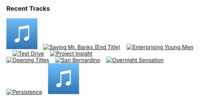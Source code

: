 ### Recent Tracks
[<img src='https://github.com/atfinke/atfinke/blob/master/placeholder.jpeg?raw=true' width='16%' height='16%' alt='Writings On The Wall - Instrumental'>](https://www.last.fm/music/thomas%2bnewman/_/writing%2527s%2bon%2bthe%2bwall%2b-%2binstrumental)&nbsp;&nbsp;&nbsp;&nbsp;[<img src='https://lastfm.freetls.fastly.net/i/u/300x300/0f4acacce00b437ec37045cb97d80d47.png' width='16%' height='16%' alt='Saving Mr. Banks (End Title)'>](https://www.last.fm/music/thomas%2bnewman/_/saving%2bmr.%2bbanks%2b%2528end%2btitle%2529)&nbsp;&nbsp;&nbsp;&nbsp;[<img src='https://lastfm.freetls.fastly.net/i/u/300x300/a139fd993d3f489d84aaefba774f7d1d.png' width='16%' height='16%' alt='Enterprising Young Men'>](https://www.last.fm/music/michael%2bgiacchino/_/enterprising%2byoung%2bmen)&nbsp;&nbsp;&nbsp;&nbsp;[<img src='https://lastfm.freetls.fastly.net/i/u/300x300/790214d3cc7845d0a01b573fecb01ed9.png' width='16%' height='16%' alt='Test Drive'>](https://www.last.fm/music/john%2bpowell/_/test%2bdrive)&nbsp;&nbsp;&nbsp;&nbsp;[<img src='https://lastfm.freetls.fastly.net/i/u/300x300/409b7224df0157b838d5760839e5aa6a.png' width='16%' height='16%' alt='Project Insight'>](https://www.last.fm/music/henry%2bjackman/_/project%2binsight)&nbsp;&nbsp;&nbsp;&nbsp;<br>[<img src='https://lastfm.freetls.fastly.net/i/u/300x300/bfb91a5ba3124bf5b67a3a9dde93eb50.png' width='16%' height='16%' alt='Opening Titles'>](https://www.last.fm/music/david%2barnold%2b%2526%2bmichael%2bprice/_/opening%2btitles)&nbsp;&nbsp;&nbsp;&nbsp;[<img src='https://lastfm.freetls.fastly.net/i/u/300x300/ebac7041787b49eb2c28a628b95fb74b.png' width='16%' height='16%' alt='San Bernardino'>](https://www.last.fm/music/carter%2bburwell/_/san%2bbernardino)&nbsp;&nbsp;&nbsp;&nbsp;[<img src='https://lastfm.freetls.fastly.net/i/u/300x300/ebac7041787b49eb2c28a628b95fb74b.png' width='16%' height='16%' alt='Overnight Sensation'>](https://www.last.fm/music/carter%2bburwell/_/overnight%2bsensation)&nbsp;&nbsp;&nbsp;&nbsp;[<img src='https://lastfm.freetls.fastly.net/i/u/300x300/ebac7041787b49eb2c28a628b95fb74b.png' width='16%' height='16%' alt='Persistence'>](https://www.last.fm/music/carter%2bburwell/_/persistence)&nbsp;&nbsp;&nbsp;&nbsp;[<img src='https://github.com/atfinke/atfinke/blob/master/placeholder.jpeg?raw=true' width='16%' height='16%' alt='The Light in Us All'>](https://www.last.fm/music/jim%2bguthrie/_/the%2blight%2bin%2bus%2ball)&nbsp;&nbsp;&nbsp;&nbsp;<br>
